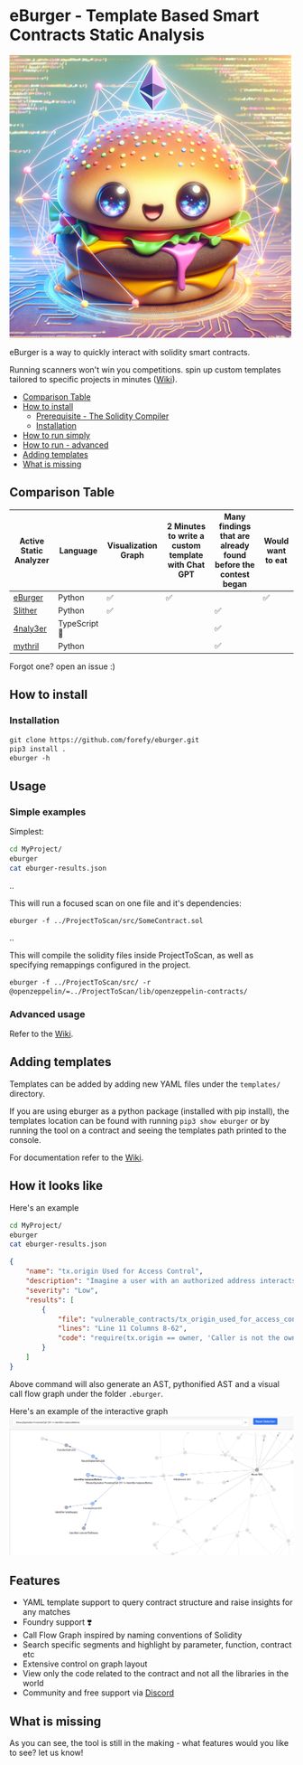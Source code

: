 # eBurger - Template Based Smart Contracts Static Analysis
<img src="static/eburger.png?raw=true" alt="eBurger" width="500"/>

eBurger is a way to quickly interact with solidity smart contracts.

Running scanners won't win you competitions. spin up custom templates tailored to specific projects in minutes ([Wiki](https://github.com/forefy/eburger/wiki)).

- [Comparison Table](#comparison-table)
- [How to install](#how-to-install)
    - [Prerequisite - The Solidity Compiler](#prerequisite---the-solidity-compiler)
    - [Installation](#installation)
- [How to run simply](#how-to-run-simply)
- [How to run - advanced](#how-to-run---advanced)
- [Adding templates](#adding-templates)
- [What is missing](#what-is-missing)



## Comparison Table
| Active Static Analyzer                                 | Language        | Visualization Graph    | 2 Minutes to write a custom template with Chat GPT    | Many findings that are already found before the contest began | Would want to eat |
|--------------------------------------------------------|-----------------|------------------------|-------------------------------------------------------|---------------------------------------------------------------|-------------------|
| [eBurger](https://github.com/forefy/eburger)           | Python          | ✅                     | ✅                                                    |                                                               | ✅                |
| [Slither](https://github.com/crytic/slither)           | Python          | ✅                     |                                                       | ✅                                                            |                   |
| [4naly3er](https://github.com/Picodes/4naly3er)        | TypeScript 🤮   |                        |                                                       | ✅                                                            |                   |
| [mythril](https://github.com/Consensys/mythril)        | Python          |                        |                                                       | ✅                                                            |                   |

Forgot one? open an issue :)

## How to install
### Installation
```
git clone https://github.com/forefy/eburger.git
pip3 install .
eburger -h
```

## Usage

### Simple examples
Simplest:
```bash
cd MyProject/
eburger
cat eburger-results.json
```
..

This will run a focused scan on one file and it's dependencies:
```
eburger -f ../ProjectToScan/src/SomeContract.sol
```
..

This will compile the solidity files inside ProjectToScan, as well as specifying remappings configured in the project.
```
eburger -f ../ProjectToScan/src/ -r @openzeppelin/=../ProjectToScan/lib/openzeppelin-contracts/
```


### Advanced usage
Refer to the [Wiki](https://github.com/forefy/eburger/wiki/Advanced-usage).


## Adding templates
Templates can be added by adding new YAML files under the `templates/` directory.

If you are using eburger as a python package (installed with pip install), the templates location can be found with running `pip3 show eburger` or by running the tool on a contract and seeing the templates path printed to the console.

For documentation refer to the [Wiki](https://github.com/forefy/eburger/wiki/Templates).


## How it looks like
Here's an example
```bash
cd MyProject/
eburger
cat eburger-results.json
```
```json
{
    "name": "tx.origin Used for Access Control",
    "description": "Imagine a user with an authorized address interacts with a malicious contract. This malicious contract then calls your contract that uses tx.origin for authentication. Since tx.origin will refer to the user's address (the original sender of the transaction), the malicious contract might gain unauthorized access.",
    "severity": "Low",
    "results": [
        {
            "file": "vulnerable_contracts/tx_origin_used_for_access_control.sol",
            "lines": "Line 11 Columns 8-62",
            "code": "require(tx.origin == owner, 'Caller is not the owner')"
        }
    ]
}
```

Above command will also generate an AST, pythonified AST and a visual call flow graph under the folder `.eburger`.

Here's an example of the interactive graph
![eBurger](static/network_graph.png?raw=true "eBurger Network Graph")


## Features
- YAML template support to query contract structure and raise insights for any matches
- Foundry support ❣️
- Call Flow Graph inspired by naming conventions of Solidity
- Search specific segments and highlight by parameter, function, contract etc
- Extensive control on graph layout
- View only the code related to the contract and not all the libraries in the world
- Community and free support via [Discord](discord.gg/WaVMpBtxdB)


## What is missing
As you can see, the tool is still in the making - what features would you like to see? let us know!